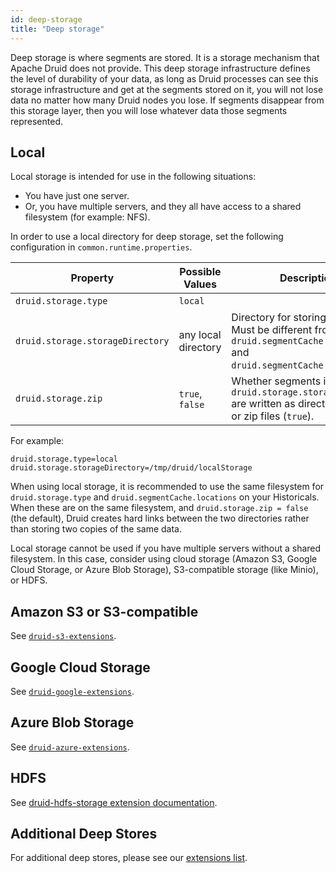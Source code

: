 ```yaml
---
id: deep-storage
title: "Deep storage"
---
```


<!--
  ~ Licensed to the Apache Software Foundation (ASF) under one
  ~ or more contributor license agreements.  See the NOTICE file
  ~ distributed with this work for additional information
  ~ regarding copyright ownership.  The ASF licenses this file
  ~ to you under the Apache License, Version 2.0 (the
  ~ "License"); you may not use this file except in compliance
  ~ with the License.  You may obtain a copy of the License at
  ~
  ~   http://www.apache.org/licenses/LICENSE-2.0
  ~
  ~ Unless required by applicable law or agreed to in writing,
  ~ software distributed under the License is distributed on an
  ~ "AS IS" BASIS, WITHOUT WARRANTIES OR CONDITIONS OF ANY
  ~ KIND, either express or implied.  See the License for the
  ~ specific language governing permissions and limitations
  ~ under the License.
  -->


Deep storage is where segments are stored.  It is a storage mechanism that Apache Druid does not provide.  This deep storage infrastructure defines the level of durability of your data, as long as Druid processes can see this storage infrastructure and get at the segments stored on it, you will not lose data no matter how many Druid nodes you lose.  If segments disappear from this storage layer, then you will lose whatever data those segments represented.

## Local

Local storage is intended for use in the following situations:

- You have just one server.
- Or, you have multiple servers, and they all have access to a shared filesystem (for example: NFS).

In order to use a local directory for deep storage, set the following configuration in `common.runtime.properties`.

|Property|Possible Values|Description|Default|
|--------|---------------|-----------|-------|
|`druid.storage.type`|`local`||Must be set.|
|`druid.storage.storageDirectory`|any local directory|Directory for storing segments. Must be different from `druid.segmentCache.locations` and `druid.segmentCache.infoDir`.|`/tmp/druid/localStorage`|
|`druid.storage.zip`|`true`, `false`|Whether segments in `druid.storage.storageDirectory` are written as directories (`false`) or zip files (`true`).|`false`|

For example:

```
druid.storage.type=local
druid.storage.storageDirectory=/tmp/druid/localStorage
```

When using local storage, it is recommended to use the same filesystem for `druid.storage.type` and
`druid.segmentCache.locations` on your Historicals. When these are on the same filesystem, and
`druid.storage.zip = false` (the default), Druid creates hard links between the two directories rather than storing
two copies of the same data.

Local storage cannot be used if you have multiple servers without a shared filesystem. In this case, consider using
cloud storage (Amazon S3, Google Cloud Storage, or Azure Blob Storage), S3-compatible storage (like Minio), or HDFS.

## Amazon S3 or S3-compatible

See [`druid-s3-extensions`](../development/extensions-core/s3.md).

## Google Cloud Storage

See [`druid-google-extensions`](../development/extensions-core/google.md).

## Azure Blob Storage

See [`druid-azure-extensions`](../development/extensions-core/azure.md).

## HDFS

See [druid-hdfs-storage extension documentation](../development/extensions-core/hdfs.md).

## Additional Deep Stores

For additional deep stores, please see our [extensions list](../development/extensions.md).
